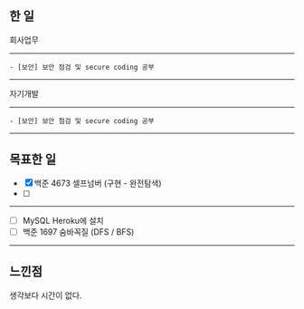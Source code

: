 ## 한 일
회사업무

---
    - [보안] 보안 점검 및 secure coding 공부
---

자기개발

---
    - [보안] 보안 점검 및 secure coding 공부
---

## 목표한 일
- [x] 백준 4673 셀프넘버 (구현 - 완전탐색)
- [ ] 

---
   - [ ] MySQL Heroku에 설치
   - [ ] 백준 1697 숨바꼭질 (DFS / BFS)
---

## 느낀점
생각보다 시간이 없다.